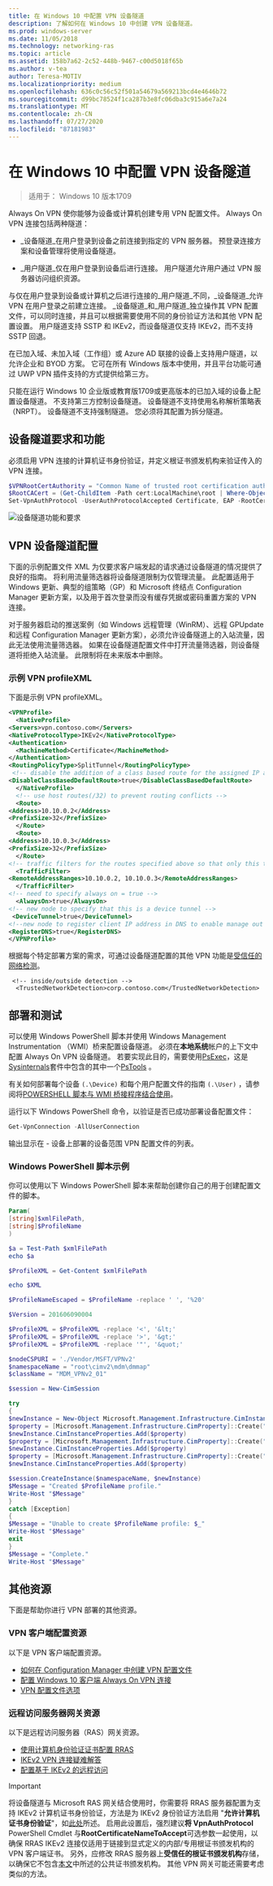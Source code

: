 ```yaml
---
title: 在 Windows 10 中配置 VPN 设备隧道
description: 了解如何在 Windows 10 中创建 VPN 设备隧道。
ms.prod: windows-server
ms.date: 11/05/2018
ms.technology: networking-ras
ms.topic: article
ms.assetid: 158b7a62-2c52-448b-9467-c00d5018f65b
ms.author: v-tea
author: Teresa-MOTIV
ms.localizationpriority: medium
ms.openlocfilehash: 636c0c56c52f501a54679a569213bcd4e4646b72
ms.sourcegitcommit: d99bc78524f1ca287b3e8fc06dba3c915a6e7a24
ms.translationtype: MT
ms.contentlocale: zh-CN
ms.lasthandoff: 07/27/2020
ms.locfileid: "87181983"
---
```

# <a name="configure-vpn-device-tunnels-in-windows-10"></a>在 Windows 10 中配置 VPN 设备隧道

>适用于： Windows 10 版本1709

Always On VPN 使你能够为设备或计算机创建专用 VPN 配置文件。 Always On VPN 连接包括两种隧道：

- _设备隧道_在用户登录到设备之前连接到指定的 VPN 服务器。 预登录连接方案和设备管理将使用设备隧道。

- _用户隧道_仅在用户登录到设备后进行连接。 用户隧道允许用户通过 VPN 服务器访问组织资源。

与仅在用户登录到设备或计算机之后进行连接的_用户隧道_不同，_设备隧道_允许 VPN 在用户登录之前建立连接。 _设备隧道_和_用户隧道_独立操作其 VPN 配置文件，可以同时连接，并且可以根据需要使用不同的身份验证方法和其他 VPN 配置设置。 用户隧道支持 SSTP 和 IKEv2，而设备隧道仅支持 IKEv2，而不支持 SSTP 回退。

在已加入域、未加入域（工作组）或 Azure AD 联接的设备上支持用户隧道，以允许企业和 BYOD 方案。 它可在所有 Windows 版本中使用，并且平台功能可通过 UWP VPN 插件支持的方式提供给第三方。

只能在运行 Windows 10 企业版或教育版1709或更高版本的已加入域的设备上配置设备隧道。 不支持第三方控制设备隧道。 设备隧道不支持使用名称解析策略表（NRPT）。 设备隧道不支持强制隧道。 您必须将其配置为拆分隧道。


## <a name="device-tunnel-requirements-and-features"></a>设备隧道要求和功能
必须启用 VPN 连接的计算机证书身份验证，并定义根证书颁发机构来验证传入的 VPN 连接。

```PowerShell
$VPNRootCertAuthority = "Common Name of trusted root certification authority"
$RootCACert = (Get-ChildItem -Path cert:LocalMachine\root | Where-Object {$_.Subject -Like "*$VPNRootCertAuthority*" })
Set-VpnAuthProtocol -UserAuthProtocolAccepted Certificate, EAP -RootCertificateNameToAccept $RootCACert -PassThru
```

![设备隧道功能和要求](../../media/device-tunnel-feature-and-requirements.png)

## <a name="vpn-device-tunnel-configuration"></a>VPN 设备隧道配置

下面的示例配置文件 XML 为仅要求客户端发起的请求通过设备隧道的情况提供了良好的指南。  将利用流量筛选器将设备隧道限制为仅管理流量。  此配置适用于 Windows 更新、典型的组策略（GP）和 Microsoft 终结点 Configuration Manager 更新方案，以及用于首次登录而没有缓存凭据或密码重置方案的 VPN 连接。

对于服务器启动的推送案例（如 Windows 远程管理（WinRM）、远程 GPUpdate 和远程 Configuration Manager 更新方案），必须允许设备隧道上的入站流量，因此无法使用流量筛选器。  如果在设备隧道配置文件中打开流量筛选器，则设备隧道将拒绝入站流量。  此限制将在未来版本中删除。


### <a name="sample-vpn-profilexml"></a>示例 VPN profileXML

下面是示例 VPN profileXML。

``` xml
<VPNProfile>
  <NativeProfile>
<Servers>vpn.contoso.com</Servers>
<NativeProtocolType>IKEv2</NativeProtocolType>
<Authentication>
  <MachineMethod>Certificate</MachineMethod>
</Authentication>
<RoutingPolicyType>SplitTunnel</RoutingPolicyType>
 <!-- disable the addition of a class based route for the assigned IP address on the VPN interface -->
<DisableClassBasedDefaultRoute>true</DisableClassBasedDefaultRoute>
  </NativeProfile>
  <!-- use host routes(/32) to prevent routing conflicts -->
  <Route>
<Address>10.10.0.2</Address>
<PrefixSize>32</PrefixSize>
  </Route>
  <Route>
<Address>10.10.0.3</Address>
<PrefixSize>32</PrefixSize>
  </Route>
<!-- traffic filters for the routes specified above so that only this traffic can go over the device tunnel -->
  <TrafficFilter>
<RemoteAddressRanges>10.10.0.2, 10.10.0.3</RemoteAddressRanges>
  </TrafficFilter>
<!-- need to specify always on = true -->
  <AlwaysOn>true</AlwaysOn>
<!-- new node to specify that this is a device tunnel -->
 <DeviceTunnel>true</DeviceTunnel>
<!--new node to register client IP address in DNS to enable manage out -->
<RegisterDNS>true</RegisterDNS>
</VPNProfile>
```

根据每个特定部署方案的需求，可通过设备隧道配置的其他 VPN 功能是[受信任的网络检测](https://docs.microsoft.com/answers/topics/windows-server-infrastructure.html)。

```
 <!-- inside/outside detection -->
  <TrustedNetworkDetection>corp.contoso.com</TrustedNetworkDetection>
```

## <a name="deployment-and-testing"></a>部署和测试

可以使用 Windows PowerShell 脚本并使用 Windows Management Instrumentation （WMI）桥来配置设备隧道。 必须在**本地系统**帐户的上下文中配置 Always On VPN 设备隧道。 若要实现此目的，需要使用[PsExec](/sysinternals/downloads/psexec)，这是[Sysinternals](/sysinternals/)套件中包含的其中一个[PsTools](/sysinternals/downloads/pstools) 。

有关如何部署每个设备 `(.\Device)` 和每个用户配置文件的指南 `(.\User)` ，请参阅将[POWERSHELL 脚本与 WMI 桥接程序结合使用](/windows/client-management/mdm/using-powershell-scripting-with-the-wmi-bridge-provider)。

运行以下 Windows PowerShell 命令，以验证是否已成功部署设备配置文件：

  ```powershell
  Get-VpnConnection -AllUserConnection
  ```

输出显示在 \- 设备上部署的设备范围 VPN 配置文件的列表。

### <a name="example-windows-powershell-script"></a>Windows PowerShell 脚本示例

你可以使用以下 Windows PowerShell 脚本来帮助创建你自己的用于创建配置文件的脚本。

```PowerShell
Param(
[string]$xmlFilePath,
[string]$ProfileName
)

$a = Test-Path $xmlFilePath
echo $a

$ProfileXML = Get-Content $xmlFilePath

echo $XML

$ProfileNameEscaped = $ProfileName -replace ' ', '%20'

$Version = 201606090004

$ProfileXML = $ProfileXML -replace '<', '&lt;'
$ProfileXML = $ProfileXML -replace '>', '&gt;'
$ProfileXML = $ProfileXML -replace '"', '&quot;'

$nodeCSPURI = './Vendor/MSFT/VPNv2'
$namespaceName = "root\cimv2\mdm\dmmap"
$className = "MDM_VPNv2_01"

$session = New-CimSession

try
{
$newInstance = New-Object Microsoft.Management.Infrastructure.CimInstance $className, $namespaceName
$property = [Microsoft.Management.Infrastructure.CimProperty]::Create("ParentID", "$nodeCSPURI", 'String', 'Key')
$newInstance.CimInstanceProperties.Add($property)
$property = [Microsoft.Management.Infrastructure.CimProperty]::Create("InstanceID", "$ProfileNameEscaped", 'String', 'Key')
$newInstance.CimInstanceProperties.Add($property)
$property = [Microsoft.Management.Infrastructure.CimProperty]::Create("ProfileXML", "$ProfileXML", 'String', 'Property')
$newInstance.CimInstanceProperties.Add($property)

$session.CreateInstance($namespaceName, $newInstance)
$Message = "Created $ProfileName profile."
Write-Host "$Message"
}
catch [Exception]
{
$Message = "Unable to create $ProfileName profile: $_"
Write-Host "$Message"
exit
}
$Message = "Complete."
Write-Host "$Message"
```

## <a name="additional-resources"></a>其他资源

下面是帮助你进行 VPN 部署的其他资源。

### <a name="vpn-client-configuration-resources"></a>VPN 客户端配置资源

以下是 VPN 客户端配置资源。

- [如何在 Configuration Manager 中创建 VPN 配置文件](/configmgr/protect/deploy-use/create-vpn-profiles)
- [配置 Windows 10 客户端 Always On VPN 连接](always-on-vpn/deploy/vpn-deploy-client-vpn-connections.md)
- [VPN 配置文件选项](/windows/access-protection/vpn/vpn-profile-options)

### <a name="remote-access-server-gateway-resources"></a>远程访问服务器网关资源

以下是远程访问服务器（RAS）网关资源。

- [使用计算机身份验证证书配置 RRAS](/previous-versions/windows/it-pro/windows-server-2008-R2-and-2008/dd458982(v=ws.11))
- [IKEv2 VPN 连接疑难解答](/previous-versions/windows/it-pro/windows-server-2008-R2-and-2008/dd941612(v=ws.10))
- [配置基于 IKEv2 的远程访问](/previous-versions/windows/it-pro/windows-server-2008-R2-and-2008/ff687731(v=ws.10))

>[!IMPORTANT]
>将设备隧道与 Microsoft RAS 网关结合使用时，你需要将 RRAS 服务器配置为支持 IKEv2 计算机证书身份验证，方法是为 IKEv2 身份验证方法启用 "**允许计算机证书身份验证**"，如[此处](/previous-versions/windows/it-pro/windows-server-2008-r2-and-2008/ee922682%28v=ws.10%29)所述。 启用此设置后，强烈建议**将 VpnAuthProtocol** PowerShell Cmdlet 与**RootCertificateNameToAccept**可选参数一起使用，以确保 RRAS IKEv2 连接仅适用于链接到显式定义的内部/专用根证书颁发机构的 VPN 客户端证书。 另外，应修改 RRAS 服务器上**受信任的根证书颁发机构**存储，以确保它不包含[本文](/archive/blogs/rrasblog/what-type-of-certificate-to-install-on-the-vpn-server)中所述的公共证书颁发机构。 其他 VPN 网关可能还需要考虑类似的方法。
